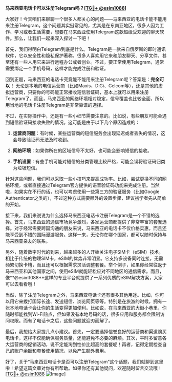 **马来西亚电话卡可以注册Telegram吗？[[TG💪+ @esim1088](https://t.me/s/esim1088)]**

大家好！今天咱们来聊聊一个很多人都关心的问题——马来西亚的电话卡能不能用来注册Telegram。这个问题其实挺常见的，尤其是在东南亚地区，很多人因为工作、学习或者生活需要，想要在马来西亚使用Telegram这款超级受欢迎的聊天软件。那么，让我们一起来深入探讨一下吧！

首先，我们得明白Telegram到底是什么。Telegram是一款来自俄罗斯的即时通讯软件，它以安全性和隐私保护著称。很多人喜欢用它来和朋友聊天、分享文件，甚至还有一些人用它来进行远程办公或者创业。不过，要正常使用Telegram，通常需要绑定一个手机号码，这样才能完成注册和验证。

回到正题，马来西亚的电话卡究竟能不能用来注册Telegram呢？答案是：**完全可以！** 无论是本地的电信运营商（比如Maxis、DiGi、Celcom等），还是其他的虚拟运营商，只要你的号码能正常接收短信验证码，基本上就可以用来注册Telegram了。而且，马来西亚的网络环境相对稳定，信号覆盖也比较全面，所以用当地的电话卡注册Telegram是非常靠谱的选择。

不过，在实际操作中，还是有一些小细节需要注意的。比如说，有些朋友可能会遇到短信验证码接收失败的情况。这可能是由于以下几个原因造成的：

1. **运营商问题**：有时候，某些运营商的短信服务会出现延迟或者丢失的情况，这会导致验证码无法及时收到。
   
2. **网络环境**：如果你所在的区域信号不太好，也可能会影响短信的接收。
   
3. **手机设置**：有些手机可能对短信的分类管理比较严格，可能会误将验证码归类为垃圾短信。

针对这些问题，我们可以采取一些小技巧来提高成功率。比如，尝试更换不同的网络环境，或者直接通过Telegram官方提供的语音验证码功能来完成注册。当然啦，如果实在不行的话，也可以考虑使用一些第三方的验证服务（比如Google Authenticator之类的），不过这种方式需要额外的设置步骤，建议初学者先从简单的开始。

接下来，我们来说说为什么选择马来西亚电话卡注册Telegram是一个不错的选择。首先，马来西亚的通信市场竞争激烈，各家运营商都提供了非常丰富的套餐选择。对于经常需要跨国沟通的朋友来说，马来西亚的电话卡不仅价格实惠，而且还能享受到不错的国际漫游服务。这样一来，无论你在哪个国家，都可以随时保持与马来西亚亲友的联系。

另外，随着数字时代的到来，越来越多的人开始关注电子SIM卡（eSIM）技术。相比于传统的物理SIM卡，eSIM的优势非常明显。它支持多设备同时连接，无需频繁切换卡槽，而且还可以根据需求灵活调整套餐。举个例子，如果你经常往返于马来西亚和其他国家之间，使用eSIM就能轻松应对不同地区的通信需求。而且，像**@esim1088**这样的专业平台就提供了一系列优质的eSIM解决方案，大家可以去看看哦！

当然，除了注册Telegram之外，马来西亚电话卡还有很多其他用途。比如，你可以用它来拨打国际长途、发送短信、浏览网页等等。特别是在旅游的时候，拥有一张本地电话卡会让你的生活变得更加便利。比如说，在马来西亚的大街小巷里，你随时都能找到Wi-Fi热点，但如果没有本地号码的话，很多应用和服务都会限制访问权限。而有了电话卡之后，这些问题就迎刃而解了。

最后，我想给大家提几点小建议。首先，一定要选择信誉良好的运营商和渠道购买电话卡，这样不仅能确保服务质量，还能避免不必要的麻烦。其次，平时多留意各大运营商的促销活动，说不定能淘到性价比超高的套餐呢！再者，记得定期检查自己的账户余额和套餐使用情况，以免产生额外费用。

好了，关于“马来西亚电话卡是否可以注册Telegram”这个话题，我们就聊到这里啦！希望这篇文章对你有所帮助。如果你还有其他疑问，欢迎随时留言交流哦！[[TG💪+ @esim1088](https://t.me/s/esim1088) ![Image](https://i.postimg.cc/4NQfJmqS/Snipaste-2025-05-13-00-14-12.png)]